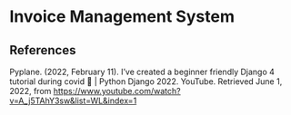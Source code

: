 # Invoice Management System

## References

Pyplane. (2022, February 11). I’ve created a beginner friendly Django 4 tutorial during covid 🤒 | Python Django 2022. YouTube. Retrieved June 1, 2022, from https://www.youtube.com/watch?v=A_j5TAhY3sw&list=WL&index=1